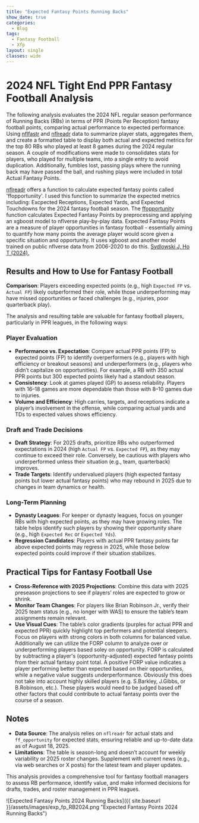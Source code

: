 ```yaml
---
title: "Expected Fantasy Points Running Backs"
show_date: true
categories:
  - Blog
tags:
  - Fantasy Football
  - Xfp
layout: single
classes: wide
---
```


# 2024 NFL Tight End PPR Fantasy Football Analysis

The following analysis evaluates the 2024 NFL regular season performance of Running Backs (RBs) in terms of PPR (Points Per Reception) fantasy football points, comparing actual performance to expected performance. Using [nflfastr](https://www.nflfastr.com/index.html) and [nflreadr](https://nflreadr.nflverse.com/index.html) data to summarize player stats, aggregates them, and create a formatted table to display both actual and expected metrics for the top 80 RBs who played at least 8 games during the 2024 regular season. A couple of modifications were made to consolidates stats for players, who played for multiple teams, into a single entry to avoid duplication. Additionally, fumbles lost, passing plays where the running back may have passed the ball, and rushing plays were included in total Actual Fantasy Points. 

[nflreadr](https://nflreadr.nflverse.com/index.html) offers a function to calculate expected fantasy points called 'ffopportuniity'. I used this function to summarize the expected metrics including: Excpected Receptions, Expected Yards, and Expected Touchdowns for the 2024 fantasy football season. The [ffopportunity](https://ffopportunity.ffverse.com/) function calculates Expected Fantasy Points by preprocessing and applying an xgboost model to nflverse play-by-play data. Expected Fantasy Points are a measure of player opportunities in fantasy football - essentially aiming to quantify how many points the average player would score given a specific situation and opportunity. It uses xgboost and another model trained on public nflverse data from 2006-2020 to do this. [Sydlowski J, Ho T (2024).](https://ffopportunity.ffverse.com/)

## Results and How to Use for Fantasy Football

**Comparison**: Players exceeding expected points (e.g., high `Expected FP` vs. `Actual FP`) likely outperformed their role, while those underperforming may have missed opportunities or faced challenges (e.g., injuries, poor quarterback play).

The analysis and resulting table are valuable for fantasy football players, particularly in PPR leagues, in the following ways:

### Player Evaluation
- **Performance vs. Expectation**: Compare actual PPR points (FP) to expected points (FP) to identify overperformers (e.g., players with high efficiency or breakout seasons) and underperformers (e.g., players who didn’t capitalize on opportunities). For example, a RB with 350 actual PPR points but 300 expected points likely had a standout season.
- **Consistency**: Look at games played (GP) to assess reliability. Players with 16–18 games are more dependable than those with 8–10 games due to injuries.
- **Volume and Efficiency**: High carries, targets, and receptions indicate a player’s involvement in the offense, while comparing actual yards and TDs to expected values shows efficiency.

### Draft and Trade Decisions
- **Draft Strategy**: For 2025 drafts, prioritize RBs who outperformed expectations in 2024 (high `Actual FP` vs. `Expected FP`), as they may continue to exceed their role. Conversely, be cautious with players who underperformed unless their situation (e.g., team, quarterback) improves.
- **Trade Targets**: Identify undervalued players (high expected fantasy points but lower actual fantasy points) who may rebound in 2025 due to changes in team dynamics or health.

### Long-Term Planning
- **Dynasty Leagues**: For keeper or dynasty leagues, focus on younger RBs with high expected points, as they may have growing roles. The table helps identify such players by showing their opportunity share (e.g., high `Expected Rec` or `Expected Yds`).
- **Regression Candidates**: Players with actual PPR fantasy points far above expected points may regress in 2025, while those below expected points could improve if their situation stabilizes.

## Practical Tips for Fantasy Football Use
- **Cross-Reference with 2025 Projections**: Combine this data with 2025 preseason projections to see if players’ roles are expected to grow or shrink.
- **Monitor Team Changes**: For players like Brian Robinson Jr., verify their 2025 team status (e.g., no longer with WAS) to ensure the table’s team assignments remain relevant.
- **Use Visual Cues**: The table’s color gradients (purples for actual PPR and expected PPR) quickly highlight top performers and potential sleepers. Focus on players with strong colors in both columns for balanced value. Additionally we can utilize the FORP column to analyze over or underperforming players based soley on opportunity. FORP is calculated by subtracting a player's (opportunity-adjusted) expected fantasy points from their actual fantasy point total. A positive FORP value indicates a player performing better than expected based on their opportunities, while a negative value suggests underperformance. Obviously this does not take into account highly skilled players (e.g. S.Barkley, J.Gibbs, or B.Robinson, etc.). These players would need to be judged based off other factors that could contribute to actual fantasy points over the course of a season. 

## Notes
- **Data Source**: The analysis relies on `nflreadr` for actual stats and `ff_opportunity` for expected stats, ensuring reliable and up-to-date data as of August 18, 2025.
- **Limitations**: The table is season-long and doesn’t account for weekly variability or 2025 roster changes. Supplement with current news (e.g., via web searches or X posts) for the latest team and player updates.

This analysis provides a comprehensive tool for fantasy football managers to assess RB performance, identify value, and make informed decisions for drafts, trades, and roster management in PPR leagues.

![Expected Fantasy Points 2024 Running Backs]({{ site.baseurl }}/assets/images/exp_fp_RB2024.png "Expected Fantasy Points 2024 Running Backs")
